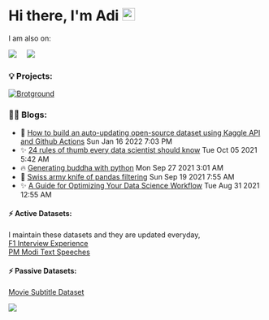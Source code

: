 # Hi there, I'm Adi <img src="https://media.giphy.com/media/hvRJCLFzcasrR4ia7z/giphy.gif" width="25px">

I am also on:
<p align="left">
  <a target="_blank" href="https://www.linkedin.com/in/adiamaan-keerthi/"><img src="https://img.shields.io/badge/LinkedIn-0077B5?style=for-the-badge&logo=linkedin&logoColor=white" /></a>&nbsp;&nbsp;&nbsp;&nbsp;
     <a href="https://blog.adiamaan.com/"><img src="https://img.shields.io/badge/Medium-12100E?style=for-the-badge&logo=medium&logoColor=white" /></a>&nbsp;&nbsp;&nbsp;&nbsp;
</p>

### 💡 Projects:

[![Brotground](https://github-readme-stats.vercel.app/api/pin/?username=adiamaan92&repo=brotground&bg_color=30,e96443,904e95&title_color=fff&text_color=fff)](https://github.com/adiamaan92/brotground)

### ✍🏽 Blogs:
<!-- BLOG-POST-LIST:START -->
 - 🌮 [How to build an auto-updating open-source dataset using Kaggle API and Github Actions](https://pub.towardsai.net/how-to-build-an-auto-updating-open-source-dataset-using-kaggle-api-and-github-actions-a7b010eca222?source=rss-d59191da7c75------2) Sun Jan 16 2022 7:03 PM
 - ✨ [24 rules of thumb every data scientist should know](https://medium.com/geekculture/24-maxims-every-data-scientist-should-know-d9ef9df5887e?source=rss-d59191da7c75------2) Tue Oct 05 2021 5:42 AM
 - 🔥 [Generating buddha with python](https://medium.com/mlearning-ai/generating-buddha-with-computation-401c6cb35bb5?source=rss-d59191da7c75------2) Mon Sep 27 2021 3:01 AM
 - 🚀 [Swiss army knife of pandas filtering](https://towardsdatascience.com/swiss-army-knife-of-pandas-filtering-24866166ca97?source=rss-d59191da7c75------2) Sun Sep 19 2021 7:55 AM
 - ✨ [A Guide for Optimizing Your Data Science Workflow](https://towardsdatascience.com/part-1-a-guide-for-optimizing-your-data-science-workflow-53add6481556?source=rss-d59191da7c75------2) Tue Aug 31 2021 12:55 AM<!-- BLOG-POST-LIST:END -->

#### ⚡ Active Datasets:
I maintain these datasets and they are updated everyday,  
[F1 Interview Experience](https://www.kaggle.com/adiamaan/f1-visa-experiences)  
[PM Modi Text Speeches](https://www.kaggle.com/adiamaan/modi-speeches)  

#### ⚡ Passive Datasets:
[Movie Subtitle Dataset](https://www.kaggle.com/adiamaan/movie-subtitle-dataset)  


![](https://komarev.com/ghpvc/?username=adiamaan92&style=flat)
